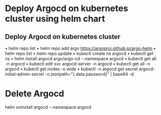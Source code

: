 # Deploy Argocd on kubernetes cluster using helm chart

## Deploy Argocd on kubernetes cluster

•	helm repo list
•	helm repo add argo https://argoproj.github.io/argo-helm
•	helm repo list
•	helm repo update
•	kubectl create ns argocd
•	kubectl get ns
•	helm install argocd argo/argo-cd --namespace argocd
•	kubectl get all -n argocd
•	kubectl edit svc argocd-server -n argocd
•	kubectl get all -n argocd
•	kubectl get nodes -o wide
•	kubectl -n argocd get secret argocd-initial-admin-secret -o jsonpath="{.data.password}" | base64 -d


# Delete Argocd

helm uninstall argocd --namespace argocd
